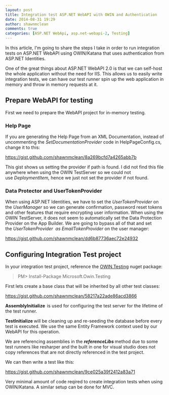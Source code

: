 ```yaml
---
layout: post
title: Integration test ASP.NET WebAPI with OWIN and Authentication
date: 2014-08-31 19:29
author: shawnmclean
comments: true
categories: [ASP.NET WebApi, asp.net-webapi-2, Testing]
---
```

In this article, I'm going to share the steps I take in order to run integration tests on ASP.NET WebAPI using OWIN/Katana that uses authentication from ASP.NET Identities.

One of the great things about ASP.NET WebAPI 2.0 is that we can self-host the whole application without the need for IIS. This allows us to easily write integration tests, we can have our test runner spin up the web application in memory and throw in memory requests at it.
<h2>Prepare WebAPI for testing</h2>
First we need to prepare the WebAPI project for in-memory testing.
<h3>Help Page</h3>
If you are generating the Help Page from an XML Documentation, instead of uncommenting the <em>SetDocumentationProvider</em> code in HelpPageConfig.cs, change it to this:

https://gist.github.com/shawnmclean/8a269bcfd7a4265abb7b

This gist shows us setting the provider if path is found. I did not find this file anywhere when using the OWIN TestServer so we could not use <em>DeploymentItem, </em>hence we just not set the provider if not found.
<h3>Data Protector and UserTokenProvider</h3>
When using ASP.NET Identities, we have to set the <em>UserTokenProvider </em>on the <i>UserManager </i>so we can generate confirmation, password reset tokens and other features that require encrypting user information. When using the OWIN TestServer, it does not seem to automatically set the Data Protection Provider on the App Builder. We are going to bypass all of that and set the <em>UserTokenProvider  as EmailTokenProvider </em>on the user manager:

https://gist.github.com/shawnmclean/dd6b87736aec72e24932
<h2>Configuring Integration Test project</h2>
In your integration test project, reference the <a title="OWIN Testing Nuget package" href="https://www.nuget.org/packages/Microsoft.Owin.Testing/" target="_blank">OWIN.Testing</a> nuget package:
<blockquote>PM&gt; Install-Package Microsoft.Owin.Testing</blockquote>
First lets create a base class that will be inherited by all other test classes:

https://gist.github.com/shawnmclean/58217a22ade86acd3866

<strong>AssemblyInitialize  </strong>is used for configuring the test server for the lifetime of the test runner.

<strong>TestInitialize </strong>will be cleaning up and re-seeding the database before every test is executed. We use the same Entity Framework context used by our WebAPI for this operation.

We are referencing assemblies in the <strong><em>referenceLibs</em> </strong>method due to some test runners like resharper and the built in one for visual studio does not copy references that are not directly referenced in the test project.

We can then write a test like this:

https://gist.github.com/shawnmclean/9ce025a39f2412a83a71

Very minimal amount of code reqired to create integration tests when using OWIN/Katana. A similar setup can be done for MVC.

&nbsp;

&nbsp;

